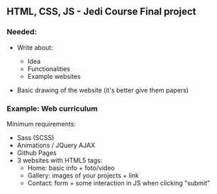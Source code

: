HTML, CSS, JS - Jedi Course
Final project
------------------------

### Needed:
- Write about:
    - Idea
    - Functionalities
    - Example websites

- Basic drawing of the website
  (it's better give them papers)

### Example: Web curriculum

Minimum requirements:
- Sass (SCSS)
- Animations / JQuery AJAX
- Github Pages
- 3 websites with HTML5 tags:
    - Home: basic info + foto/video
    - Gallery: images of your projects + link
    - Contact: form + some interaction in JS when clicking "submit"

